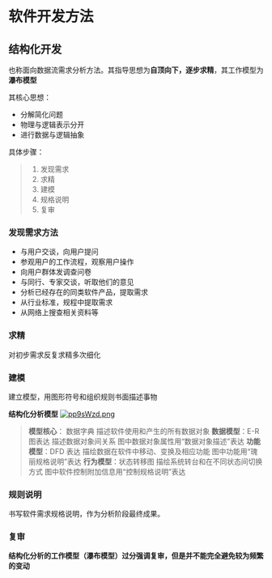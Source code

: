 # 软件开发方法

## 结构化开发

也称面向数据流需求分析方法。其指导思想为**自顶向下，逐步求精**，其工作模型为**瀑布模型**

其核心思想：

- 分解简化问题
- 物理与逻辑表示分开
- 进行数据与逻辑抽象

具体步骤：

> 1. 发现需求
> 2. 求精
> 3. 建模
> 4. 规格说明
> 5. 复审

### 发现需求方法

- 与用户交谈，向用户提问
- 参观用户的工作流程，观察用户操作
- 向用户群体发调查问卷
- 与同行、专家交谈，听取他们的意见
- 分析已经存在的同类软件产品，提取需求
- 从行业标准，规程中提取需求
- 从网络上搜查相关资料等

### 求精

对初步需求反复求精多次细化

### 建模

建立模型，用图形符号和组织规则书面描述事物

**结构化分析模型**
[![pp9sWzd.png](https://s1.ax1x.com/2023/02/27/pp9sWzd.png)](https://imgse.com/i/pp9sWzd)

> **模型核心**： 数据字典
> 描述软件使用和产生的所有数据对象
> **数据模型**：E-R 图表达
> 描述数据对象间关系
> 图中数据对象属性用“数据对象描述”表达
> **功能模型**：DFD 表达
> 描绘数据在软件中移动、变换及相应功能
> 图中功能用“瑰丽规格说明”表达
> **行为模型**：状态转移图
> 描绘系统转台和在不同状态间切换方式
> 图中软件控制附加信息用“控制规格说明”表达

### 规则说明

书写软件需求规格说明，作为分析阶段最终成果。

### 复审

**结构化分析的工作模型（瀑布模型）过分强调复审，但是并不能完全避免较为频繁的变动**
